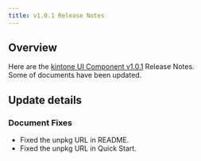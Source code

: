 ```yaml
---
title: v1.0.1 Release Notes
---
```


## Overview

Here are the [kintone UI Component v1.0.1](https://github.com/kintone-labs/kintone-ui-component/releases/tag/v1.0.1) Release Notes.  
Some of documents have been updated.

## Update details
### Document Fixes
- Fixed the unpkg URL in README.
- Fixed the unpkg URL in Quick Start.
